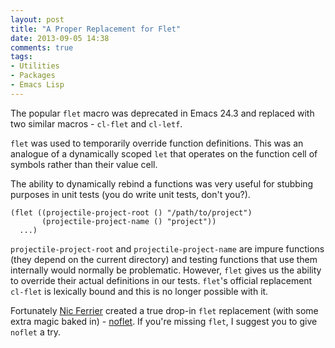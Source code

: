 ```yaml
---
layout: post
title: "A Proper Replacement for Flet"
date: 2013-09-05 14:38
comments: true
tags:
- Utilities
- Packages
- Emacs Lisp
---
```


The popular `flet` macro was deprecated in Emacs 24.3 and replaced
with two similar macros - `cl-flet` and `cl-letf`.

`flet` was used to temporarily override function definitions.
This was an analogue of a dynamically scoped `let` that operates on the function
cell of symbols rather than their value cell.

The ability to dynamically rebind a functions was very useful for
stubbing purposes in unit tests (you do write unit tests, don't you?).

``` elisp
(flet ((projectile-project-root () "/path/to/project")
       (projectile-project-name () "project"))
  ...)
```

`projectile-project-root` and `projectile-project-name` are impure
functions (they depend on the current directory) and testing functions
that use them internally would normally be problematic. However,
`flet` gives us the ability to override their actual definitions in
our tests. `flet`'s official replacement `cl-flet` is lexically bound
and this is no longer possible with it.

Fortunately [Nic Ferrier](https://github.com/nicferrier) created a
true drop-in `flet` replacement (with some extra magic baked in) -
[noflet](https://github.com/nicferrier/emacs-noflet). If you're
missing `flet`, I suggest you to give `noflet` a try.
